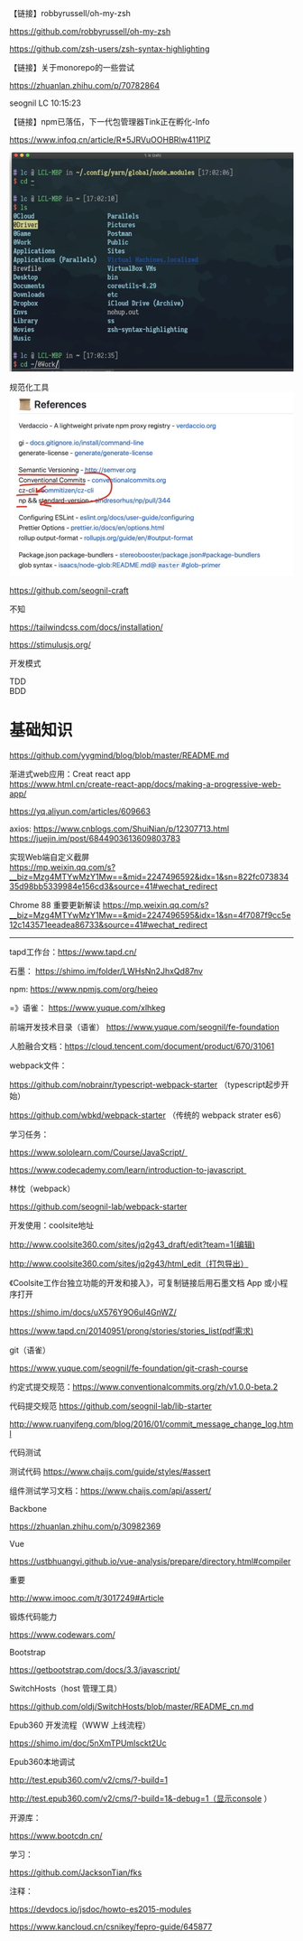 【链接】robbyrussell/oh-my-zsh 

https://github.com/robbyrussell/oh-my-zsh 

 

https://github.com/zsh-users/zsh-syntax-highlighting 

 

 

【链接】关于monorepo的一些尝试 

https://zhuanlan.zhihu.com/p/70782864 

seognil LC  10:15:23 

【链接】npm已落伍，下一代包管理器Tink正在孵化-Info 

https://www.infoq.cn/article/R*5JRVuOOHBRlw411PlZ 

![](./imgs/img1.png)
 

规范化工具 
![](./imgs/img2.png)


https://github.com/seognil-craft 

 

 

不知 

https://tailwindcss.com/docs/installation/ 


https://stimulusjs.org/ 

 
开发模式  

TDD   
BDD 

# 基础知识
https://github.com/yygmind/blog/blob/master/README.md 
 
渐进式web应用：Creat react app  
https://www.html.cn/create-react-app/docs/making-a-progressive-web-app/ 

https://yq.aliyun.com/articles/609663 


axios:
https://www.cnblogs.com/ShuiNian/p/12307713.html 
https://juejin.im/post/6844903613609803783 

实现Web端自定义截屏  
https://mp.weixin.qq.com/s?__biz=Mzg4MTYwMzY1Mw==&mid=2247496592&idx=1&sn=822fc07383435d98bb5339984e156cd3&source=41#wechat_redirect

Chrome 88 重要更新解读
https://mp.weixin.qq.com/s?__biz=Mzg4MTYwMzY1Mw==&mid=2247496595&idx=1&sn=4f7087f9cc5e12c143571eeadea86733&source=41#wechat_redirect


-----------------------------------


tapd工作台：https://www.tapd.cn/ 

石墨： https://shimo.im/folder/LWHsNn2JhxQd87nv 

npm: https://www.npmjs.com/org/heieo 

=》语雀： https://www.yuque.com/xlhkeg 

 

前端开发技术目录（语雀） https://www.yuque.com/seognil/fe-foundation 

 

人脸融合文档：https://cloud.tencent.com/document/product/670/31061 

webpack文件： 

https://github.com/nobrainr/typescript-webpack-starter （typescript起步开始） 

https://github.com/wbkd/webpack-starter  （传统的 webpack strater   es6） 

 

学习任务： 

https://www.sololearn.com/Course/JavaScript/   

https://www.codecademy.com/learn/introduction-to-javascript   

  

林忱（webpack） 

https://github.com/seognil-lab/webpack-starter 

 

开发使用：coolsite地址 

http://www.coolsite360.com/sites/jq2g43_draft/edit?team=1(编辑) 

http://www.coolsite360.com/sites/jq2g43/html_edit（打包导出） 

 

《Coolsite工作台独立功能的开发和接入》，可复制链接后用石墨文档 App 或小程序打开 

https://shimo.im/docs/uX576Y9O6uI4GnWZ/  

https://www.tapd.cn/20140951/prong/stories/stories_list(pdf需求) 

 

git（语雀） 

https://www.yuque.com/seognil/fe-foundation/git-crash-course 
 

约定式提交规范：https://www.conventionalcommits.org/zh/v1.0.0-beta.2 

代码提交规范 https://github.com/seognil-lab/lib-starter 

http://www.ruanyifeng.com/blog/2016/01/commit_message_change_log.html 

 

 

代码测试 

 

测试代码 https://www.chaijs.com/guide/styles/#assert 

组件测试学习文档：https://www.chaijs.com/api/assert/ 

 

Backbone 

https://zhuanlan.zhihu.com/p/30982369 

 

Vue 

https://ustbhuangyi.github.io/vue-analysis/prepare/directory.html#compiler 

 

重要 

http://www.imooc.com/t/3017249#Article 

 

锻炼代码能力 

https://www.codewars.com/ 

 

Bootstrap 

https://getbootstrap.com/docs/3.3/javascript/ 

 

SwitchHosts（host 管理工具） 

https://github.com/oldj/SwitchHosts/blob/master/README_cn.md 

 

Epub360 开发流程（WWW 上线流程） 

https://shimo.im/doc/5nXmTPUmIsckt2Uc 

 

Epub360本地调试 

http://test.epub360.com/v2/cms/?-build=1 

 
 

http://test.epub360.com/v2/cms/?-build=1&-debug=1（显示console ） 

 

开源库： 

https://www.bootcdn.cn/ 

学习： 

https://github.com/JacksonTian/fks 

注释： 

https://devdocs.io/jsdoc/howto-es2015-modules 

 

https://www.kancloud.cn/csnikey/fepro-guide/645877 


 